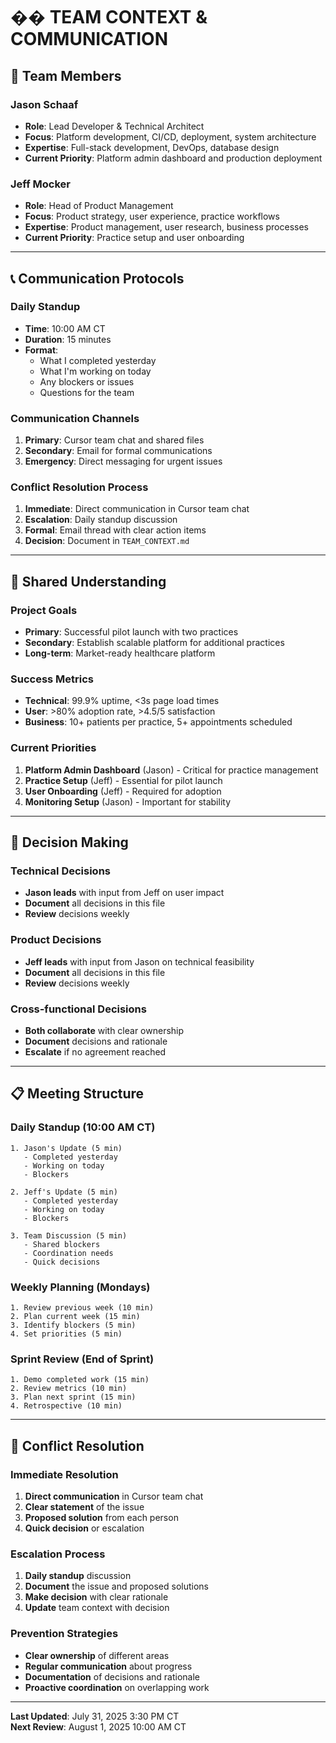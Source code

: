 # �� **TEAM CONTEXT & COMMUNICATION**

## **👥 Team Members**

### **Jason Schaaf**
- **Role**: Lead Developer & Technical Architect
- **Focus**: Platform development, CI/CD, deployment, system architecture
- **Expertise**: Full-stack development, DevOps, database design
- **Current Priority**: Platform admin dashboard and production deployment

### **Jeff Mocker**
- **Role**: Head of Product Management
- **Focus**: Product strategy, user experience, practice workflows
- **Expertise**: Product management, user research, business processes
- **Current Priority**: Practice setup and user onboarding

---

## **📞 Communication Protocols**

### **Daily Standup**
- **Time**: 10:00 AM CT
- **Duration**: 15 minutes
- **Format**: 
  - What I completed yesterday
  - What I'm working on today
  - Any blockers or issues
  - Questions for the team

### **Communication Channels**
1. **Primary**: Cursor team chat and shared files
2. **Secondary**: Email for formal communications
3. **Emergency**: Direct messaging for urgent issues

### **Conflict Resolution Process**
1. **Immediate**: Direct communication in Cursor team chat
2. **Escalation**: Daily standup discussion
3. **Formal**: Email thread with clear action items
4. **Decision**: Document in `TEAM_CONTEXT.md`

---

## **🎯 Shared Understanding**

### **Project Goals**
- **Primary**: Successful pilot launch with two practices
- **Secondary**: Establish scalable platform for additional practices
- **Long-term**: Market-ready healthcare platform

### **Success Metrics**
- **Technical**: 99.9% uptime, <3s page load times
- **User**: >80% adoption rate, >4.5/5 satisfaction
- **Business**: 10+ patients per practice, 5+ appointments scheduled

### **Current Priorities**
1. **Platform Admin Dashboard** (Jason) - Critical for practice management
2. **Practice Setup** (Jeff) - Essential for pilot launch
3. **User Onboarding** (Jeff) - Required for adoption
4. **Monitoring Setup** (Jason) - Important for stability

---

## **🔄 Decision Making**

### **Technical Decisions**
- **Jason leads** with input from Jeff on user impact
- **Document** all decisions in this file
- **Review** decisions weekly

### **Product Decisions**
- **Jeff leads** with input from Jason on technical feasibility
- **Document** all decisions in this file
- **Review** decisions weekly

### **Cross-functional Decisions**
- **Both collaborate** with clear ownership
- **Document** decisions and rationale
- **Escalate** if no agreement reached

---

## **📋 Meeting Structure**

### **Daily Standup (10:00 AM CT)**
```
1. Jason's Update (5 min)
   - Completed yesterday
   - Working on today
   - Blockers

2. Jeff's Update (5 min)
   - Completed yesterday
   - Working on today
   - Blockers

3. Team Discussion (5 min)
   - Shared blockers
   - Coordination needs
   - Quick decisions
```

### **Weekly Planning (Mondays)**
```
1. Review previous week (10 min)
2. Plan current week (15 min)
3. Identify blockers (5 min)
4. Set priorities (5 min)
```

### **Sprint Review (End of Sprint)**
```
1. Demo completed work (15 min)
2. Review metrics (10 min)
3. Plan next sprint (15 min)
4. Retrospective (10 min)
```

---

## **🚨 Conflict Resolution**

### **Immediate Resolution**
1. **Direct communication** in Cursor team chat
2. **Clear statement** of the issue
3. **Proposed solution** from each person
4. **Quick decision** or escalation

### **Escalation Process**
1. **Daily standup** discussion
2. **Document** the issue and proposed solutions
3. **Make decision** with clear rationale
4. **Update** team context with decision

### **Prevention Strategies**
- **Clear ownership** of different areas
- **Regular communication** about progress
- **Documentation** of decisions and rationale
- **Proactive coordination** on overlapping work

---

**Last Updated**: July 31, 2025 3:30 PM CT  
**Next Review**: August 1, 2025 10:00 AM CT
